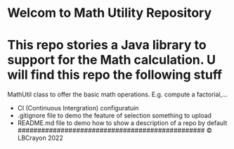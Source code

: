# Welcom to Math Utility Repository
# This repo stories a Java library to support for the Math calculation. U will find this repo the following stuff

MathUtil class to offer the basic math operations. E.g. compute a factorial,...

* CI (Continuous Intergration) configuratuin
* .gitignore file to demo the feature of selection something to upload
* README.md file to demo how to show a description of a repo by default
################################################ © LBCrayon 2022
